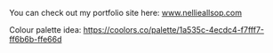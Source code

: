 You can check out my portfolio site here: www.nellieallsop.com

Colour palette idea: https://coolors.co/palette/1a535c-4ecdc4-f7fff7-ff6b6b-ffe66d